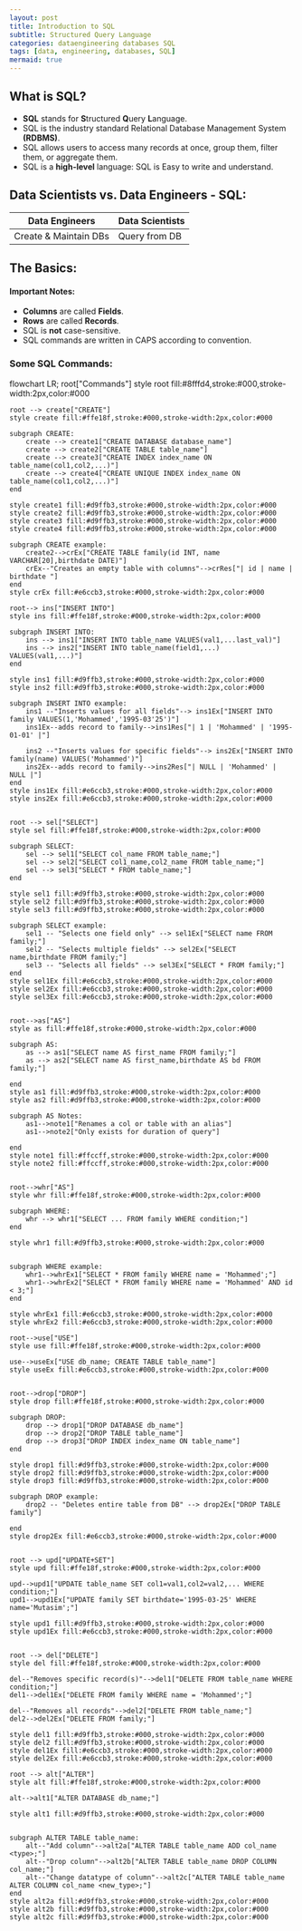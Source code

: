```yaml
---
layout: post
title: Introduction to SQL
subtitle: Structured Query Language
categories: dataengineering databases SQL
tags: [data, engineering, databases, SQL]
mermaid: true
---
```

## What is SQL?
- **SQL** stands for **S**tructured **Q**uery **L**anguage.
- SQL is the industry standard Relational Database Management System **(RDBMS)**.
- SQL allows users to access many records at once, group them, filter them, or aggregate them.
- SQL is a **high-level** language: SQL is Easy to write and understand.

## Data Scientists vs. Data Engineers - SQL:

| Data Engineers | Data Scientists |
|---|---|
| Create & Maintain DBs | Query from DB |

## The Basics:

#### Important Notes:
- **Columns** are called **Fields**.
- **Rows** are called **Records**.
- SQL is **not** case-sensitive.
- SQL commands are written in CAPS according to convention.

### Some SQL Commands:
<div class="mermaid">
flowchart LR;
    root["Commands"]
    style root fill:#8fffd4,stroke:#000,stroke-width:2px,color:#000

    
    root --> create["CREATE"]
    style create fill:#ffe18f,stroke:#000,stroke-width:2px,color:#000

    subgraph CREATE:
        create --> create1["CREATE DATABASE database_name"]
        create --> create2["CREATE TABLE table_name"]
        create --> create3["CREATE INDEX index_name ON table_name(col1,col2,...)"]
        create --> create4["CREATE UNIQUE INDEX index_name ON table_name(col1,col2,...)"]
    end
    
    style create1 fill:#d9ffb3,stroke:#000,stroke-width:2px,color:#000
    style create2 fill:#d9ffb3,stroke:#000,stroke-width:2px,color:#000
    style create3 fill:#d9ffb3,stroke:#000,stroke-width:2px,color:#000
    style create4 fill:#d9ffb3,stroke:#000,stroke-width:2px,color:#000

    subgraph CREATE example:
        create2-->crEx["CREATE TABLE family(id INT, name VARCHAR[20],birthdate DATE)"]
        crEx--"Creates an empty table with columns"-->crRes["| id | name | birthdate "]
    end
    style crEx fill:#e6ccb3,stroke:#000,stroke-width:2px,color:#000

    root--> ins["INSERT INTO"]
    style ins fill:#ffe18f,stroke:#000,stroke-width:2px,color:#000

    subgraph INSERT INTO:
        ins --> ins1["INSERT INTO table_name VALUES(val1,...last_val)"]
        ins --> ins2["INSERT INTO table_name(field1,...) VALUES(val1,...)"]
    end

    style ins1 fill:#d9ffb3,stroke:#000,stroke-width:2px,color:#000
    style ins2 fill:#d9ffb3,stroke:#000,stroke-width:2px,color:#000

    subgraph INSERT INTO example:
        ins1 --"Inserts values for all fields"--> ins1Ex["INSERT INTO family VALUES(1,'Mohammed','1995-03'25')"]
        ins1Ex--adds record to family-->ins1Res["| 1 | 'Mohammed' | '1995-01-01' |"]
        
        ins2 --"Inserts values for specific fields"--> ins2Ex["INSERT INTO family(name) VALUES('Mohammed')"]
        ins2Ex--adds record to family-->ins2Res["| NULL | 'Mohammed' | NULL |"]
    end
    style ins1Ex fill:#e6ccb3,stroke:#000,stroke-width:2px,color:#000
    style ins2Ex fill:#e6ccb3,stroke:#000,stroke-width:2px,color:#000


    root --> sel["SELECT"]
    style sel fill:#ffe18f,stroke:#000,stroke-width:2px,color:#000
    
    subgraph SELECT:
        sel --> sel1["SELECT col_name FROM table_name;"]
        sel --> sel2["SELECT col1_name,col2_name FROM table_name;"]
        sel --> sel3["SELECT * FROM table_name;"]
    end

    style sel1 fill:#d9ffb3,stroke:#000,stroke-width:2px,color:#000
    style sel2 fill:#d9ffb3,stroke:#000,stroke-width:2px,color:#000
    style sel3 fill:#d9ffb3,stroke:#000,stroke-width:2px,color:#000

    subgraph SELECT example:
        sel1 -- "Selects one field only" --> sel1Ex["SELECT name FROM family;"]
        sel2 -- "Selects multiple fields" --> sel2Ex["SELECT name,birthdate FROM family;"]
        sel3 -- "Selects all fields" --> sel3Ex["SELECT * FROM family;"]
    end
    style sel1Ex fill:#e6ccb3,stroke:#000,stroke-width:2px,color:#000
    style sel2Ex fill:#e6ccb3,stroke:#000,stroke-width:2px,color:#000
    style sel3Ex fill:#e6ccb3,stroke:#000,stroke-width:2px,color:#000


    root-->as["AS"]
    style as fill:#ffe18f,stroke:#000,stroke-width:2px,color:#000

    subgraph AS:
        as --> as1["SELECT name AS first_name FROM family;"]
        as --> as2["SELECT name AS first_name,birthdate AS bd FROM family;"]

    end
    style as1 fill:#d9ffb3,stroke:#000,stroke-width:2px,color:#000
    style as2 fill:#d9ffb3,stroke:#000,stroke-width:2px,color:#000
    
    subgraph AS Notes:
        as1-->note1["Renames a col or table with an alias"]
        as1-->note2["Only exists for duration of query"]
        
    end
    style note1 fill:#ffccff,stroke:#000,stroke-width:2px,color:#000
    style note2 fill:#ffccff,stroke:#000,stroke-width:2px,color:#000
    

    root-->whr["AS"]
    style whr fill:#ffe18f,stroke:#000,stroke-width:2px,color:#000

    subgraph WHERE:
        whr --> whr1["SELECT ... FROM family WHERE condition;"]
    end

    style whr1 fill:#d9ffb3,stroke:#000,stroke-width:2px,color:#000
    
    
    subgraph WHERE example:
        whr1-->whrEx1["SELECT * FROM family WHERE name = 'Mohammed';"]
        whr1-->whrEx2["SELECT * FROM family WHERE name = 'Mohammed' AND id < 3;"] 
    end

    style whrEx1 fill:#e6ccb3,stroke:#000,stroke-width:2px,color:#000
    style whrEx2 fill:#e6ccb3,stroke:#000,stroke-width:2px,color:#000
    
    root-->use["USE"]
    style use fill:#ffe18f,stroke:#000,stroke-width:2px,color:#000

    use-->useEx["USE db_name; CREATE TABLE table_name"]
    style useEx fill:#e6ccb3,stroke:#000,stroke-width:2px,color:#000


    root-->drop["DROP"]
    style drop fill:#ffe18f,stroke:#000,stroke-width:2px,color:#000
    
    subgraph DROP:
        drop --> drop1["DROP DATABASE db_name"]
        drop --> drop2["DROP TABLE table_name"]
        drop --> drop3["DROP INDEX index_name ON table_name"]
    end

    style drop1 fill:#d9ffb3,stroke:#000,stroke-width:2px,color:#000
    style drop2 fill:#d9ffb3,stroke:#000,stroke-width:2px,color:#000
    style drop3 fill:#d9ffb3,stroke:#000,stroke-width:2px,color:#000
    
    subgraph DROP example:
        drop2 -- "Deletes entire table from DB" --> drop2Ex["DROP TABLE family"]
    
    end
    style drop2Ex fill:#e6ccb3,stroke:#000,stroke-width:2px,color:#000
    

    root --> upd["UPDATE+SET"]
    style upd fill:#ffe18f,stroke:#000,stroke-width:2px,color:#000

    upd-->upd1["UPDATE table_name SET col1=val1,col2=val2,... WHERE condition;"]
    upd1-->upd1Ex["UPDATE family SET birthdate='1995-03-25' WHERE name='Mutasim';"]
    
    style upd1 fill:#d9ffb3,stroke:#000,stroke-width:2px,color:#000
    style upd1Ex fill:#e6ccb3,stroke:#000,stroke-width:2px,color:#000


    root --> del["DELETE"]
    style del fill:#ffe18f,stroke:#000,stroke-width:2px,color:#000

    del--"Removes specific record(s)"-->del1["DELETE FROM table_name WHERE condition;"]
    del1-->del1Ex["DELETE FROM family WHERE name = 'Mohammed';"]
    
    del--"Removes all records"-->del2["DELETE FROM table_name;"]
    del2-->del2Ex["DELETE FROM family;"]

    style del1 fill:#d9ffb3,stroke:#000,stroke-width:2px,color:#000
    style del2 fill:#d9ffb3,stroke:#000,stroke-width:2px,color:#000
    style del1Ex fill:#e6ccb3,stroke:#000,stroke-width:2px,color:#000
    style del2Ex fill:#e6ccb3,stroke:#000,stroke-width:2px,color:#000

    root --> alt["ALTER"]
    style alt fill:#ffe18f,stroke:#000,stroke-width:2px,color:#000

    alt-->alt1["ALTER DATABASE db_name;"]
    
    style alt1 fill:#d9ffb3,stroke:#000,stroke-width:2px,color:#000
    

    subgraph ALTER TABLE table_name:
        alt--"Add column"-->alt2a["ALTER TABLE table_name ADD col_name <type>;"]
        alt--"Drop column"-->alt2b["ALTER TABLE table_name DROP COLUMN col_name;"]
        alt--"Change datatype of column"-->alt2c["ALTER TABLE table_name ALTER COLUMN col_name <new_type>;"]
    end
    style alt2a fill:#d9ffb3,stroke:#000,stroke-width:2px,color:#000
    style alt2b fill:#d9ffb3,stroke:#000,stroke-width:2px,color:#000
    style alt2c fill:#d9ffb3,stroke:#000,stroke-width:2px,color:#000


</div>


